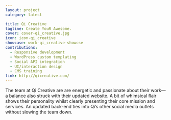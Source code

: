 ```yaml
---
layout: project
category: latest

title: Qi Creative
tagline: Create YouR Awesome.
cover: cover-qi_creative.jpg
icon: icon-qi_creative
showcase: work-qi_creative-showcse
contributions:
  - Responsive development
  - WordPress custom templating
  - Social API integration
  - UI/interaction design
  - CMS training
link: http://qicreative.com/
---
```


The team at Qi Creative are are energetic and passionate about their work&#8212;a balance also struck with their updated website. A bit of whimsical flair shows their personality whilst clearly presenting their core mission and services. An updated back-end ties into Qi’s other social media outlets without slowing the team down.
